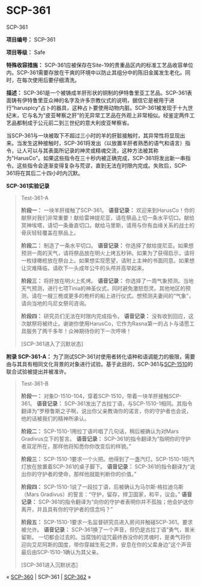 # SCP-361
                        




SCP-361



**项目编号：** SCP-361

**项目等级：** Safe

**特殊收容措施：** SCP-361应被保存在Site-19的贵重品区内的标准工艺品收容单位内。SCP-361需要存放在干爽的环境中以防止其组分中的陈旧金属发生老化。同时，在每次使用后要仔细清洗。

**描述：** SCP-361是一个被铸成羊肝形状的铜制的伊特鲁里亚工艺品。SCP-361表面铸有伊特鲁里亚众神的名字及许多宗教仪式的说明，据信它是被用于进行“haruspicy”占卜的器具，这种占卜要使用动物内脏。SCP-361被发现于十九世纪末，它与名为“皮亚琴察之肝”的无异常工艺品在外观上非常相似。经鉴定两件工艺品都制成于公元前二到三世纪的意大利皮亚琴察省。

当SCP-361与一块被取下不超过三小时的羊的肝脏接触时，其异常性将显现出来。当发生这种接触时，SCP-361将发出（以放置羊肝者熟悉的语气和语言）指令，让人可以与其表面所记录的神灵或精魂交流，这种方法被其称为"HarusCo"。如果这些指令在三十秒内被正确完成，SCP-361将发出新一串指令。这些指令会逐渐变得复杂与荒谬，直到无法在时限内完成。失败后，SCP-361将在其后二十四小时内沉默。

**SCP-361实验记录** 


> Test-361-A
> 
> **阶段一：** 一块羊肝接触了SCP-361。
**语音记录：** 欢迎来到HarusCo！你的献祭对我们非常重要！献给雷神提尼亚，请在祭品上切一条水平切口。献给冥神埃塔，请切一条垂直切口。献给马里斯，请用与你有血缘关系的战士的骨灰轻轻覆盖在祭品上。
> 
> **阶段二：** 制造了一条水平切口。
**语音记录：** 你选择了献给提尼亚。如果想预测一周的天气，请将祭品放在明火上烤五秒钟。如果为了获得启示，请将一枚绿橄榄放在祭台上。如果想实现愿望，请附上主神的书面同意。如果想让灾难降临，请砍下一头成年公牛的头颅并高举起来。
> 
> **阶段三：** 将肝放在明火上炙烤。
**语音记录：** 你选择了一周气象预测。当地天气预测，进行七项Tinia的神圣仪式，同时避免激怒怨灵。其他地区的预测，请在一艘三桅或更多的桅杆的船上进行仪式。想预测夫妻间的“气象”，请向当地的乌尼女祭司咨询。
> 
> **阶段四：** 研究员们无法在时限内完成指令。
**语音记录：** 没有收到回应，这次献祭将被终止。谢谢你使用HarusCo，它作为Rasna第一的占卜与请愿工具服务了两千多年！众神期待你的下一次呼唤！
> 
> [SCP-361进入了沉默状态]
> 

**附录 SCP-361-A：** 为了测试SCP-361对使用者转化语种和语调能力的极限，需要由与其具有相同文化背景的对象进行试验。基于此目的，SCP-361与[SCP-1510](/scp-1510)的联合试验被提出并被准许。


> Test-361-B
> 
> **阶段一：** 对象D-1510-104，穿着SCP-1510，带着一块羊肝接触SCP-361。
**语音记录：** SCP-361发出了古拉丁语，与SCP-1510-1相同。其指令翻译为“罗穆鲁斯之子啊，说出你父亲教诲你的诺言，你的守护者也会说，他的话被我们的精神所承认。
> 
> **阶段二：** SCP-1510-1用拉丁语吟唱了几句话，稍后被确认为对Mars Gradivus立下的誓言。
**语音记录：** SCP-361的指令翻译为“指明你的守护者双足所在，那样他将知悉你你改变后的样貌。”
> 
> **阶段三：** SCP-1510-1要求一个火把。他得到了一盏汽灯。SCP-1510-1将汽灯放在放置着SCP-361的桌子脚下。
**语音记录：** SCP-361的指令翻译为“说出你的守护者的使命，那样他就能判断你的价值。”
> 
> **阶段四：** SCP-1510-1说了一段拉丁语，后被确认为马尔斯·格拉迪乌斯（Mars Gradivus）的誓言：“守护，留存，捍卫国家，和平，议会。”
**语音记录：** SCP-361的指令翻译为“向你的守护者表明你并不孤独；他会护送你离开，并且具有你的守护者的信念吗？”
> 
> **阶段五：** SCP-1510-1要求一名监督研究员进入房间并触碰SCP-361。要求被允许。
**语音记录：** SCP-361换了一个声音，但仍是古拉丁语“勇气，普米留斯。 一切都会过去的。当腐蚀的诅咒最终吞没你的灵魂时，是勇气将你迎向艾尼阿斯的国度，带你穿越生死之界，安息在你的父辈身边”这个声音最后由SCP-1510-1确认为其父亲。
> 
> [SCP-361进入沉默状态]
> 



« [SCP-360](/scp-360) | SCP-361 | [SCP-362](/scp-362) »





                    